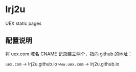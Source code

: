 # lrj2u
UEX static pages

## 配置说明

将 uex.com 域名 CNAME 记录建立两个，指向 github 的地址：

`uex.com` -> lrj2u.github.io
`www.uex.com` -> lrj2u.github.io


